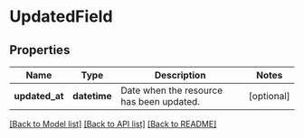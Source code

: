 # UpdatedField

## Properties
Name | Type | Description | Notes
------------ | ------------- | ------------- | -------------
**updated_at** | **datetime** | Date when the resource has been updated. | [optional] 

[[Back to Model list]](../README.md#documentation-for-models) [[Back to API list]](../README.md#documentation-for-api-endpoints) [[Back to README]](../README.md)


